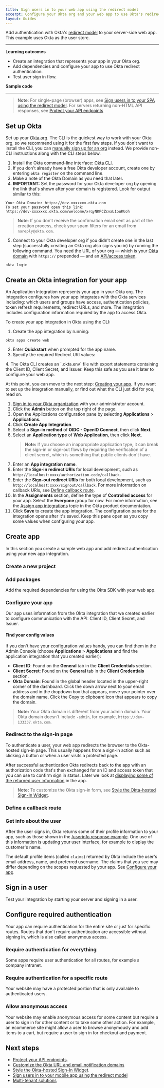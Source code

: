 ```yaml
---
title: Sign users in to your web app using the redirect model
excerpt: Configure your Okta org and your web app to use Okta's redirect sign-in flow.
layout: Guides
---
```


Add authentication with Okta's [redirect model](https://developer.okta.com/docs/concepts/redirect-vs-embedded/#redirect-authentication) to your server-side web app. This example uses Okta as the user store.

---

**Learning outcomes**

* Create an integration that represents your app in your Okta org.
* Add dependencies and configure your app to use Okta redirect authentication.
* Test user sign in flow.

**Sample code**

<StackSnippet snippet="samplecode" />

---

> **Note**: For single-page (browser) apps, see [Sign users in to your SPA using the redirect model](/docs/guides/sign-into-spa-redirect/). For servers returning non-HTML API responses, see [Protect your API endpoints](/docs/guides/protect-your-api/).

## Set up Okta

Set up your [Okta org](/docs/concepts/okta-organizations/). The CLI is the quickest way to work with your Okta org, so we recommend using it for the first few steps. If you don't want to install the CLI, you can [manually sign up for an org](https://developer.okta.com/signup/) instead. We provide non-CLI instructions along with the CLI steps below.

1. Install the Okta command-line interface: [Okta CLI](https://cli.okta.com/).
2. If you don't already have a free Okta developer account, create one by entering `okta register` on the command line.
3. Make a note of the Okta Domain as you need that later.
4. **IMPORTANT:** Set the password for your Okta developer org by opening the link that's shown after your domain is registered. Look for output similar to this:

```
Your Okta Domain: https://dev-xxxxxxx.okta.com
To set your password open this link:
https://dev-xxxxxxx.okta.com/welcome/xrqyNKPCZcvxL1ouKUoh
```

> **Note**: If you don't receive the confirmation email sent as part of the creation process, check your spam filters for an email from `noreply@okta.com`.

5. Connect to your Okta developer org if you didn't create one in the last step (successfully creating an Okta org also signs you in) by running the following command. You need the URL of your org &mdash; which is your [Okta domain](/docs/guides/find-your-domain/) with `https://` prepended &mdash; and an [API/access token](/docs/guides/create-an-api-token/).

```
okta login
```

## Create an Okta integration for your app

An Application Integration represents your app in your Okta org. The integration configures how your app integrates with the Okta services including: which users and groups have access, authentication policies, token refresh requirements, redirect URLs, and more. The integration includes configuration information required by the app to access Okta.

To create your app integration in Okta using the CLI:

1. Create the app integration by running:

```
okta apps create web
```

2. Enter **Quickstart** when prompted for the app name.
3. Specify the required Redirect URI values:
<StackSnippet snippet="redirectvalues" />
4. The Okta CLI creates an `.okta.env` file with export statements containing the Client ID, Client Secret, and Issuer. Keep this safe as you use it later to configure your web app.

At this point, you can move to the next step: [Creating your app](#create-app). If you want to set up the integration manually, or find out what the CLI just did for you, read on.

1. [Sign in to your Okta organization](https://developer.okta.com/login) with your administrator account.
1. Click the **Admin** button on the top right of the page.
1. Open the Applications configuration pane by selecting **Applications** > **Applications**.
1. Click **Create App Integration**.
1. Select a **Sign-in method** of **OIDC - OpenID Connect**, then click **Next**.
1. Select an **Application type** of **Web Application**, then click **Next**.
    > **Note:** If you choose an inappropriate application type, it can break the sign-in or sign-out flows by requiring the verification of a client secret, which is something that public clients don't have.
1. Enter an **App integration name**.
1. Enter the **Sign-in redirect URIs** for local development, such as `http://localhost:xxxx/authorization-code/callback`.
1. Enter the **Sign-out redirect URIs** for both local development, such as `http://localhost:xxxx/signout/callback`. For more information on callback URIs, see [Define  callback route](#define-a-callback-route).
1. In the **Assignments** section, define the type of **Controlled access** for your app. Select the **Everyone** group for now. For more information, see the [Assign app integrations](https://help.okta.com/oie/en-us/Content/Topics/Provisioning/lcm/lcm-user-app-assign.htm) topic in the Okta product documentation.
1. Click **Save** to create the app integration. The configuration pane for the integration opens after it's saved. Keep this pane open as you copy some values when configuring your app.

## Create app

In this section you create a sample web app and add redirect authentication using your new app integration.

### Create a new project

<StackSnippet snippet="createproject" />

### Add packages

Add the required dependencies for using the Okta SDK with your web app.

<StackSnippet snippet="addconfigpkg" />

### Configure your app

Our app uses information from the Okta integration that we created earlier to configure communication with the API: Client ID, Client Secret, and Issuer.

<StackSnippet snippet="configmid" />

#### Find your config values

If you don't have your configuration values handy, you can find them in the Admin Console (choose **Applications** > **Applications** and find the application integration that you created earlier):

* **Client ID**: Found on the **General** tab in the **Client Credentials** section.
* **Client Secret**: Found on the **General** tab in the **Client Credentials** section.
* **Okta Domain**: Found in the global header located in the upper-right corner of the dashboard. Click the down arrow next to your email address and in the dropdown box that appears, move your pointer over the domain name. Click the Copy to clipboard icon that appears to copy the domain.

> **Note:** Your Okta domain is different from your admin domain. Your Okta domain doesn't include `-admin`, for example, `https://dev-133337.okta.com`.

### Redirect to the sign-in page

To authenticate a user, your web app redirects the browser to the Okta-hosted sign-in page. This usually happens from a sign-in action such as clicking a button or when a user visits a protected page.

<StackSnippet snippet="loginredirect" />

After successful authentication Okta redirects back to the app with an authorization code that's then exchanged for an ID and access token that you can use to confirm sign in status. Later we look at [displaying some of the returned user information](#get-info-about-the-user) in the app.

> **Note:** To customize the Okta sign-in form, see [Style the Okta-hosted Sign-In Widget](/docs/guides/custom-widget/main/#style-the-okta-hosted-sign-in-widget).

### Define a callback route

<StackSnippet snippet="defineroute" />

### Get info about the user

After the user signs in, Okta returns some of their profile information to your app, such as those shown in the [/userinfo response example](/docs/reference/api/oidc/#response-example-success-6). One use of this information is updating your user interface, for example to display the customer's name.

The default profile items (called `claims`) returned by Okta include the user's email address, name, and preferred username. The claims that you see may differ depending on the scopes requested by your app. See [Configure your app](#configure-your-app).

<StackSnippet snippet="getuserinfo" />

## Sign in a user

Test your integration by starting your server and signing in a user.

<StackSnippet snippet="testapp" />

## Configure required authentication

Your app can require authentication for the entire site or just for specific routes. Routes that don't require authentication are accessible without signing in, which is also called anonymous access.

### Require authentication for everything

Some apps require user authentication for all routes, for example a company intranet.

<StackSnippet snippet="reqautheverything" />

### Require authentication for a specific route

Your website may have a protected portion that is only available to authenticated users.

<StackSnippet snippet="reqauthspecific" />

### Allow anonymous access

Your website may enable anonymous access for some content but require a user to sign in for other content or to take some other action. For example, an ecommerce site might allow a user to browse anonymously and add items to a cart, but require a user to sign in for checkout and payment.

<StackSnippet snippet="reqauthanon" />

## Next steps

* [Protect your API endpoints](/docs/guides/protect-your-api/).
* [Customize the Okta URL and email notification domains](https://developer.okta.com/docs/guides/custom-url-domain/main/)
* [Style the Okta-hosted Sign-In Widget](/docs/guides/custom-widget/main/#style-the-okta-hosted-sign-in-widget).
* [Sign users in to your mobile app using the redirect model](/docs/guides/sign-into-mobile-app-redirect/)
* [Multi-tenant solutions](https://developer.okta.com/docs/concepts/multi-tenancy/)

<StackSnippet snippet="specificlinks" />
